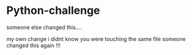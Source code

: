 # Python-challenge

someone else changed this....

my own change i didnt know you were touching the same file
someone changed this again !!!
